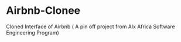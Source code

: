# Airbnb-Clonee
Cloned Interface of Airbnb ( A pin off project from Alx Africa Software Engineering Program)
